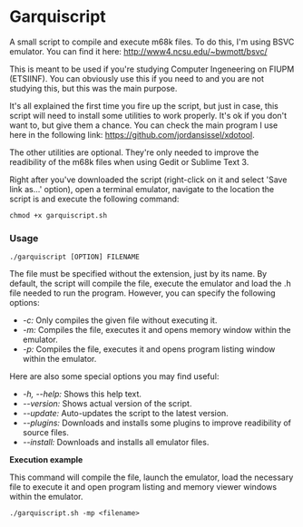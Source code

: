 # Garquiscript
A small script to compile and execute m68k files. 
To do this, I'm using BSVC emulator. You can find it here: http://www4.ncsu.edu/~bwmott/bsvc/

This is meant to be used if you're studying Computer Ingeneering on FIUPM (ETSIINF). You can obviously use this if
you need to and you are not studying this, but this was the main purpose.

It's all explained the first time you fire up the script, but just in case, this script will need to install some
utilities to work properly. It's ok if you don't want to, but give them a chance. You can check the main program I
use here in the following link: https://github.com/jordansissel/xdotool.

The other utilities are optional. They're only needed to improve the readibility of the m68k files when using Gedit
or Sublime Text 3.


Right after you've downloaded the script (right-click on it and select 'Save link as...' option), open a terminal
emulator, navigate to the location the script is and execute the following command:

    chmod +x garquiscript.sh
        

### Usage

    ./garquiscript [OPTION] FILENAME
    
The file must be specified without the extension, just by its name. By default, the script will compile the file,
execute the emulator and load the .h file needed to run the program. However, you can specify the following options:

*    *-c:* Only compiles the given file without executing it.
*    *-m:* Compiles the file, executes it and opens memory window within the emulator.
*    *-p:* Compiles the file, executes it and opens program listing window within the emulator.

Here are also some special options you may find useful:

*   *-h, --help:* Shows this help text.<br> 
*   *--version:* Shows actual version of the script.<br>
*   *--update:* Auto-updates the script to the latest version.<br>
*   *--plugins:* Downloads and installs some plugins to improve readibility of source files.<br>
*    *--install:* Downloads and installs all emulator files.

**Execution example**

This command will compile the file, launch the emulator, load the necessary file to execute it and open program
listing and memory viewer windows within the emulator.

    ./garquiscript.sh -mp <filename> 
